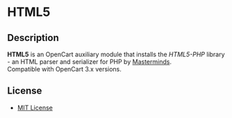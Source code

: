 # HTML5

## Description
**HTML5** is an OpenCart auxiliary module that installs the *HTML5-PHP* library - an HTML parser and serializer for PHP by [Masterminds](https://github.com/masterminds/html5-php).  
Compatible with OpenCart 3.x versions.

## License
* [MIT License](LICENSE.txt)
